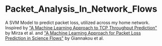 # Packet_Analysis_In_Network_Flows
A SVM Model to predict packet loss, utilized across my home network. 
Inspired by ["A Machine Learning Approach to TCP Throughput
Prediction"](https://pages.cs.wisc.edu/~jerryzhu/pub/sigm07_final.pdf) by Mirza et al. and ["A Machine Learning Approach for Packet Loss Prediction in Science
Flows"](https://www.cs.ucdavis.edu/~peisert/research/2020-FGCS-PredictRetransmit.pdf) by Giannakou et al.

